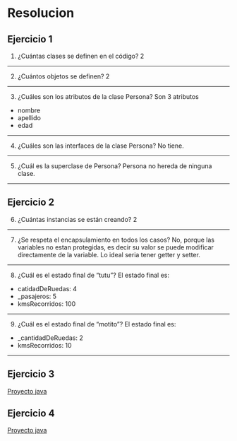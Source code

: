 # Resolucion
## Ejercicio 1

1.  ¿Cuántas clases se definen en el código? 
2
---
2.	¿Cuántos objetos se definen? 
2
---
3.	¿Cuáles son los atributos de la clase Persona? 
Son 3 atributos
- nombre
- apellido
- edad
---
4.	¿Cuáles son las interfaces de la clase Persona?
No tiene.
---
5.	¿Cuál es la superclase de Persona?
Persona no hereda de ninguna clase.
---

## Ejercicio 2

6. ¿Cuántas instancias se están creando?
2
---
7. ¿Se respeta el encapsulamiento en todos los casos?
No, porque las variables no estan protegidas, es decir su valor se puede modificar directamente de la variable. Lo ideal seria tener getter y setter.
---
8. ¿Cuál es el estado final de “tutu”?
El estado final es:
- catidadDeRuedas: 4
- _pasajeros: 5
- kmsRecorridos: 100
---
9. ¿Cuál es el estado final de “motito”?
El estado final es:
- _cantidadDeRuedas: 2
- kmsRecorridos: 10
---

## Ejercicio 3
[Proyecto java](./Java/)

## Ejercicio 4
[Proyecto java](./Python/)